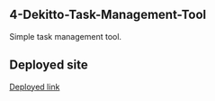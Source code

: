 ## 4-Dekitto-Task-Management-Tool
Simple task management tool.

## Deployed site
[Deployed link](https://fumixer.github.io/4-Dekitto-Task-Management-Tool/)

